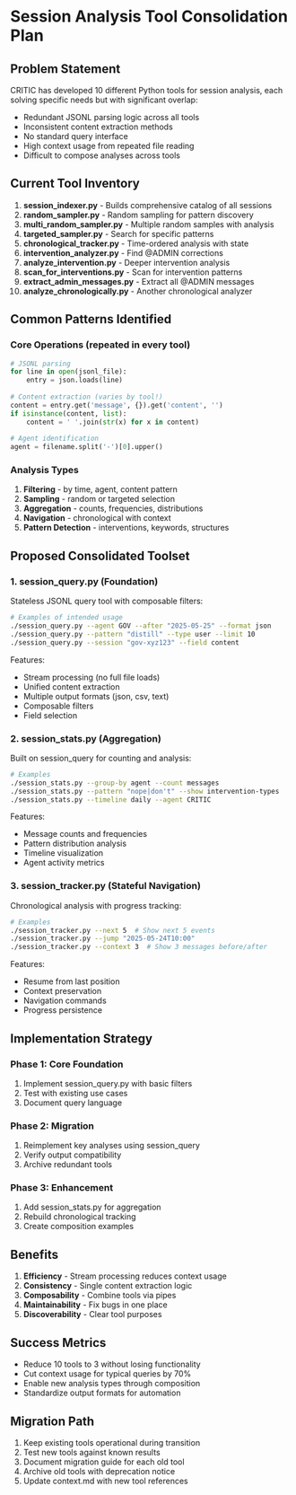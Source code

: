# Session Analysis Tool Consolidation Plan

## Problem Statement

CRITIC has developed 10 different Python tools for session analysis, each solving specific needs but with significant overlap:
- Redundant JSONL parsing logic across all tools
- Inconsistent content extraction methods
- No standard query interface
- High context usage from repeated file reading
- Difficult to compose analyses across tools

## Current Tool Inventory

1. **session_indexer.py** - Builds comprehensive catalog of all sessions
2. **random_sampler.py** - Random sampling for pattern discovery
3. **multi_random_sampler.py** - Multiple random samples with analysis
4. **targeted_sampler.py** - Search for specific patterns
5. **chronological_tracker.py** - Time-ordered analysis with state
6. **intervention_analyzer.py** - Find @ADMIN corrections
7. **analyze_intervention.py** - Deeper intervention analysis
8. **scan_for_interventions.py** - Scan for intervention patterns
9. **extract_admin_messages.py** - Extract all @ADMIN messages
10. **analyze_chronologically.py** - Another chronological analyzer

## Common Patterns Identified

### Core Operations (repeated in every tool)
```python
# JSONL parsing
for line in open(jsonl_file):
    entry = json.loads(line)
    
# Content extraction (varies by tool!)
content = entry.get('message', {}).get('content', '')
if isinstance(content, list):
    content = ' '.join(str(x) for x in content)
    
# Agent identification
agent = filename.split('-')[0].upper()
```

### Analysis Types
1. **Filtering** - by time, agent, content pattern
2. **Sampling** - random or targeted selection
3. **Aggregation** - counts, frequencies, distributions
4. **Navigation** - chronological with context
5. **Pattern Detection** - interventions, keywords, structures

## Proposed Consolidated Toolset

### 1. session_query.py (Foundation)
Stateless JSONL query tool with composable filters:

```bash
# Examples of intended usage
./session_query.py --agent GOV --after "2025-05-25" --format json
./session_query.py --pattern "distill" --type user --limit 10
./session_query.py --session "gov-xyz123" --field content
```

Features:
- Stream processing (no full file loads)
- Unified content extraction
- Multiple output formats (json, csv, text)
- Composable filters
- Field selection

### 2. session_stats.py (Aggregation)
Built on session_query for counting and analysis:

```bash
# Examples
./session_stats.py --group-by agent --count messages
./session_stats.py --pattern "nope|don't" --show intervention-types
./session_stats.py --timeline daily --agent CRITIC
```

Features:
- Message counts and frequencies
- Pattern distribution analysis
- Timeline visualization
- Agent activity metrics

### 3. session_tracker.py (Stateful Navigation)
Chronological analysis with progress tracking:

```bash
# Examples
./session_tracker.py --next 5  # Show next 5 events
./session_tracker.py --jump "2025-05-24T10:00"
./session_tracker.py --context 3  # Show 3 messages before/after
```

Features:
- Resume from last position
- Context preservation
- Navigation commands
- Progress persistence

## Implementation Strategy

### Phase 1: Core Foundation
1. Implement session_query.py with basic filters
2. Test with existing use cases
3. Document query language

### Phase 2: Migration
1. Reimplement key analyses using session_query
2. Verify output compatibility
3. Archive redundant tools

### Phase 3: Enhancement
1. Add session_stats.py for aggregation
2. Rebuild chronological tracking
3. Create composition examples

## Benefits

1. **Efficiency** - Stream processing reduces context usage
2. **Consistency** - Single content extraction logic
3. **Composability** - Combine tools via pipes
4. **Maintainability** - Fix bugs in one place
5. **Discoverability** - Clear tool purposes

## Success Metrics

- Reduce 10 tools to 3 without losing functionality
- Cut context usage for typical queries by 70%
- Enable new analysis types through composition
- Standardize output formats for automation

## Migration Path

1. Keep existing tools operational during transition
2. Test new tools against known results
3. Document migration guide for each old tool
4. Archive old tools with deprecation notice
5. Update context.md with new tool references